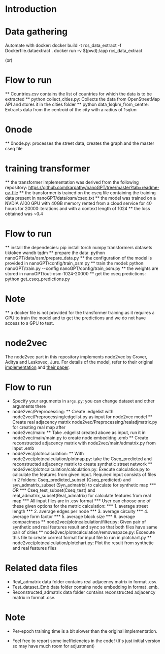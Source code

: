 
# Introduction



# Data gathering

Automate with docker:
docker build -t rcs_data_extract -f Dockerfile.dataextract .
docker run -v $(pwd):/app rcs_data_extract

(or)

# Flow to run
** Countries.csv contains the list of countries for which the data is to be extracted
** python collect_cities.py: Collects the data from OpenStreetMap API and stores it in the cities folder
** python data_1sqkm_from_centre: Extracts data from the centroid of the city with a radius of 1sqkm

# 0node 
** 0node.py: processes the street data, creates the graph and the master cseq file



# training transformer

** the transformer implementation was derived from the following repository: https://github.com/karpathy/nanoGPT/tree/master?tab=readme-ov-file 
** the transformer is trained on the cseq file containing the training data present in nanoGPT/data/osm/cseq.txt
** the model was trained on a NVDIA A100 GPU with 40GB memory rented from a cloud service for 40 hours for 20000 iterations and with a context length of 1024
** the loss obtained was ~0.4

# Flow to run
** install the dependecies: pip install torch numpy transformers datasets tiktoken wandb tqdm
** prepare the data: python nanoGPT/data/osm/prepare_data.py
** the configuration of the model is provided in nanoGPT/config/train_osm.py
** train the model: python nanoGPT/train.py --config nanoGPT/config/train_osm.py
** the weights are stored in nanoGPT/out-osm-1024-20000
** get the cseq predictions: python get_cseq_predictions.py

# Note
** a docker file is not provided for the transformer training as it requires a GPU to train the model and to get the predictions and we do not have access to a GPU to test.

# node2vec

The node2vec part in this repository implements node2vec by Grover, Aditya and Leskovec, Jure. For details of the model, refer to their original [implementation](https://github.com/aditya-grover/node2vec/tree/master) and [their paper](https://arxiv.org/pdf/1607.00653).


# Flow to run

* Specify your arguments in `args.py`: you can change dataset and other arguments there
* node2vec/Preprocessing:
** Create .edgelist with node2vec/Preprocessing/edgelist.py as input for node2vec model
** Create real adjacency matrix node2vec/Preprocessing/realadjmatrix.py for creating real map after
* node2vec/main:
** Take .edgelist created above as input, run it in node2vec/main/main.py to create node embedidng .emb
** Create reconstructed adjacency matrix with node2vec/main/admatrix.py from input .emb 
* node2vec/plotncalculation:
** With node2vec/plotncalculation/plotmap.py: take the Cseq_predicted and reconstructed adjacency matrix to create synthetic street network
** node2vec/plotncalculation/calculation.py: Execute calculation.py to calculate the features from given input. Required input consists of files in 2 folders: Cseq_predicted_subset (Cseq_predicted) and syn_admatrix_subset (Syn_admatrix) to calculate for synthetic map
*** OR
*** Cseq_test_subset(Cseq_test) and real_admatrix_subset(Real_admatrix) for calculate features from real map
*** All input files are in .csv format
*** User can choose one of these given options for the metric calculation: 
*** 1. average street length
*** 2. average edges per node
*** 3. average circuity
*** 4. average form factor
*** 5. average block size
*** 6. average compactness
** node2vec/plotncalculation/filter.py: Given pair of synthetic and real features result and sync so that both files have same pair of cities
** node2vec/plotncalculation/removespace.py: Excecute this file to create correct format for input file to run in plotchart.py
** node2vec/plotncalculation/plotchart.py: Plot the result from synthetic and real features files


# Related data files
* Real_admatrix data folder contains real adjacency matrix in format .csv.
* Test_dataset_Emb data folder contains node embedding in format .emb.
* Reconstructed_admatrix data folder contains reconstructed adjacency matrix in format .csv.

# Note
* Per-epoch training time is a bit slower than the original implementation.


* Feel free to report some inefficiencies in the code! (It's just initial version so may have much room for adjustment)
